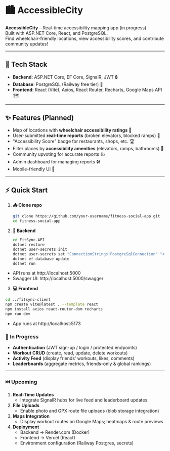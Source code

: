 # 🏙️ AccessibleCity

**AccessibleCity** – Real-time accessibility mapping app (in progress)  
Built with ASP.NET Core, React, and PostgreSQL.  
Find wheelchair-friendly locations, view accessibility scores, and contribute community updates!

---

## 🚀 Tech Stack

- **Backend**: ASP.NET Core, EF Core, SignalR, JWT 🔒  
- **Database**: PostgreSQL (Railway free tier) 🐘  
- **Frontend**: React (Vite), Axios, React Router, Recharts, Google Maps API 🗺️  

---

## ✨ Features (Planned)

- Map of locations with **wheelchair accessibility ratings** 🛞
- User-submitted **real-time reports** (broken elevators, blocked ramps) 📢
- "Accessibility Score" badge for restaurants, shops, etc. 🏆
- Filter places by **accessibility amenities** (elevators, ramps, bathrooms) 🚻
- Community upvoting for accurate reports 👍
- Admin dashboard for managing reports 🛠️
- Mobile-friendly UI 📱

---

## ⚡ Quick Start

1. **📥 Clone repo**  
   ```bash
   git clone https://github.com/your-username/fitness-social-app.git
   cd fitness-social-app

2. **🔧 Backend**
   ```bash
   cd FitSync.API
   dotnet restore
   dotnet user-secrets init
   dotnet user-secrets set "ConnectionStrings:PostgreSqlConnection" "<your-railway-url>"
   dotnet ef database update
   dotnet run
   
- API runs at http://localhost:5000
- Swagger UI: http://localhost:5000/swagger
3. **💻 Frontend**
  ```bash
  cd ../fitsync-client
  npm create vite@latest . --template react
  npm install axios react-router-dom recharts
  npm run dev
  ```
- App runs at http://localhost:5173


### 🚧 In Progress  
- **Authentication** (JWT sign-up / login / protected endpoints)  
- **Workout CRUD** (create, read, update, delete workouts)  
- **Activity Feed** (display friends’ workouts, likes, comments)  
- **Leaderboards** (aggregate metrics, friends-only & global rankings)  

---

### ⏭️ Upcoming  
1. **Real-Time Updates**  
   - Integrate SignalR hubs for live feed and leaderboard updates  
2. **File Uploads**  
   - Enable photo and GPX route file uploads (blob storage integration)  
3. **Maps Integration**  
   - Display workout routes on Google Maps; heatmaps & route previews  
4. **Deployment**  
   - Backend → Render.com (Docker)  
   - Frontend → Vercel (React)  
   - Environment configuration (Railway Postgres, secrets)  
